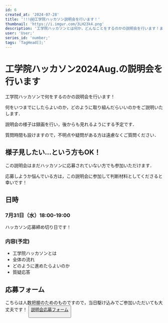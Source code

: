 ```yaml
---
id: 6
created_at: '2024-07-28'
title: '!!!@@工学院ハッカソン説明会を行います！'
thumbnail: 'https://i.imgur.com/3LH23k4.png'
description: '工学院ハッカソンとは何か，どんなことをするのかの説明会を行います！まだ参加するかどうか悩んでいる方も参加OKです．'
user: 'User;'
series_id: 'number;'
tags: 'TagHead[];'
---
```

# 工学院ハッカソン2024Aug.の説明会を行います

工学院ハッカソンで何をするのかの説明会を行います！

何をいつまでにしたらよいのか，どのように取り組んだらいいのかをご説明いたします．

説明会の様子は録画を行い，後からも見れるようにする予定です．

質問時間も設けますので，不明点や疑問がある方は遠慮なくご質問ください．

## 様子見したい...という方もOK！

この説明会はまだハッカソンに応募されていない方でも参加いただけます．

応募しようか悩んでいる方は，この説明会に参加して判断材料としてくださると幸いです！

## 日時

### 7月31日（水）18:00-19:00

ハッカソン応募締め切り日です！

### 内容(予定)

- 工学院ハッカソンとは
- 全体の流れ
- どのように進めたらよいのか
- 質疑応答

## 応募フォーム
こちらは人数把握のためのものですので，当日駆け込みでご参加いただいても大丈夫です！
[<button>説明会応募フォーム](https://forms.gle/K4XEzTVPvWvFcuXu6)
